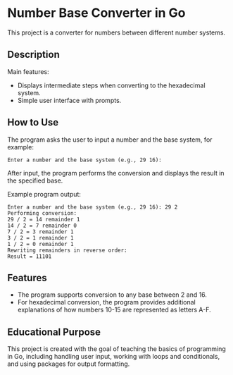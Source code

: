 # Number Base Converter in Go

This project is a converter for numbers between different number systems.

## Description

Main features:
- Displays intermediate steps when converting to the hexadecimal system.
- Simple user interface with prompts.

## How to Use

The program asks the user to input a number and the base system, for example:

```
Enter a number and the base system (e.g., 29 16):
```

After input, the program performs the conversion and displays the result in the specified base.

Example program output:

```
Enter a number and the base system (e.g., 29 16): 29 2
Performing conversion:
29 / 2 = 14 remainder 1
14 / 2 = 7 remainder 0
7 / 2 = 3 remainder 1
3 / 2 = 1 remainder 1
1 / 2 = 0 remainder 1
Rewriting remainders in reverse order:
Result = 11101
```

## Features

- The program supports conversion to any base between 2 and 16.
- For hexadecimal conversion, the program provides additional explanations of how numbers 10-15 are represented as letters A-F.

## Educational Purpose

This project is created with the goal of teaching the basics of programming in Go, including handling user input, working with loops and conditionals, and using packages for output formatting.

